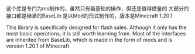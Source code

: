 这个库是专门为ms制作的，虽然只有最基础的操作，但还是值得借鉴的
大部分的接口都是继承的BaseLib
是以Mod的形式制作的，版本是Minecraft 1.20.1


This library is specifically designed for flash sales. Although it only has the most basic operations, it is still worth learning from. Most of the interfaces are inherited from BaseLib, which is made in the form of mods and is version 1.20.1 of Minecraft
